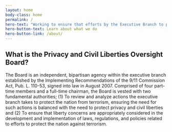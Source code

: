 ```yaml
---
layout: home
body-class: home
permalink: /
hero-text: "Working to ensure that efforts by the Executive Branch to protect the nation from terrorism appropriately safeguard privacy and civil liberties."
hero-button-text: Learn about what we do
hero-button-link: /about/
---
```


## What is the Privacy and Civil Liberties Oversight Board?
The Board is an independent, bipartisan agency within the executive branch established by the Implementing Recommendations of the 9/11 Commission Act, Pub. L. 110-53, signed into law in August 2007. Comprised of four part-time members and a full-time chairman, the Board is vested with two fundamental authorities; (1) To review and analyze actions the executive branch takes to protect the nation from terrorism, ensuring the need for such actions is balanced with the need to protect privacy and civil liberties and (2) To ensure that liberty concerns are appropriately considered in the development and implementation of laws, regulations, and policies related to efforts to protect the nation against terrorism.
